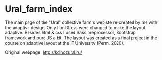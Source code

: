 # Ural_farm_index
The main page of the "Ural" collective farm's webiste re-created by me with the adaptive design. Only html & css were changed to make the layout adaptive. Besides html & css I used Sass preprocessor, Bootstrap framework and pure JS a bit. The layout was created as a final project in the course on adaptive layout at the IT University (Perm, 2020).

Original webpage: http://kolhozural.ru/

